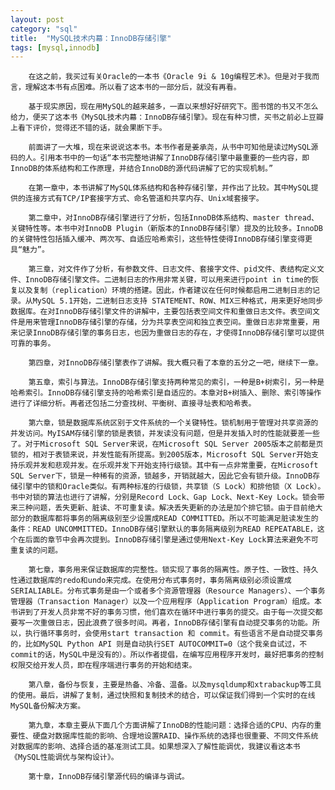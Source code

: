```yaml
---
layout: post
category: "sql"
title:  "MySQL技术内幕：InnoDB存储引擎"
tags: [mysql,innodb]
---
```

        在这之前，我买过有关Oracle的一本书《Oracle 9i & 10g编程艺术》。但是对于我而言，理解这本书有点困难。所以看了这本书的一部分后，就没有再看。

        基于现实原因，现在用MySQL的越来越多，一直以来想好好研究下。图书馆的书又不怎么给力，便买了这本书《MySQL技术内幕：InnoDB存储引擎》。现在有种习惯，买书之前必上豆瓣上看下评价，觉得还不错的话，就会果断下手。

        前面讲了一大堆，现在来说说这本书。本书作者是姜承尧，从书中可知他是读过MySQL源码的人。引用本书中的一句话“本书完整地讲解了InnoDB存储引擎中最重要的一些内容，即InnoDB的体系结构和工作原理，并结合InnoDB的源代码讲解了它的实现机制。”

        在第一章中，本书讲解了MySQL体系结构和各种存储引擎，并作出了比较。其中MySQL提供的连接方式有TCP/IP套接字方式、命名管道和共享内存、Unix域套接字。

        第二章中，对InnoDB存储引擎进行了分析，包括InnoDB体系结构、master thread、关键特性等。本书中对InnoDB Plugin（新版本的InnoDB存储引擎）提及的比较多。InnoDB的关键特性包括插入缓冲、两次写、自适应哈希索引，这些特性使得InnoDB存储引擎变得更具“魅力”。

        第三章，对文件作了分析，有参数文件、日志文件、套接字文件、pid文件、表结构定义文件、InnoDB存储引擎文件。二进制日志的作用非常关键，可以用来进行point in time的恢复以及复制（replication）环境的搭建。因此，作者建议在任何时候都启用二进制日志的记录。从MySQL 5.1开始，二进制日志支持 STATEMENT、ROW、MIX三种格式，用来更好地同步数据库。在对InnoDB存储引擎文件的讲解中，主要包括表空间文件和重做日志文件。表空间文件是用来管理InnoDB存储引擎的存储，分为共享表空间和独立表空间。重做日志非常重要，用来记录InnoDB存储引擎的事务日志，也因为重做日志的存在，才使得InnoDB存储引擎可以提供可靠的事务。

        第四章，对InnoDB存储引擎表作了讲解。我大概只看了本章的五分之一吧，继续下一章。

        第五章，索引与算法。InnoDB存储引擎支持两种常见的索引，一种是B+树索引，另一种是哈希索引。InnoDB存储引擎支持的哈希索引是自适应的。本章对B+树插入、删除、索引等操作进行了详细分析。再者还包括二分查找树、平衡树、直接寻址表和哈希表。

        第六章，锁是数据库系统区别于文件系统的一个关键特性。锁机制用于管理对共享资源的并发访问。MyISAM存储引擎的锁是表锁，并发读没有问题，但是并发插入时的性能就要差一些了。对于Microsoft SQL Server来说，在Microsoft SQL Server 2005版本之前都是页锁的，相对于表锁来说，并发性能有所提高。到2005版本，Microsoft SQL Server开始支持乐观并发和悲观并发。在乐观并发下开始支持行级锁。其中有一点非常重要，在Microsoft SQL Server下，锁是一种稀有的资源，锁越多，开销就越大，因此它会有锁升级。InnoDB存储引擎中的锁和Oracle类似。有两种标准的行级锁，共享锁（S Lock）和排他锁（X Lock）。书中对锁的算法也进行了讲解，分别是Record Lock、Gap Lock、Next-Key Lock。锁会带来三种问题，丢失更新、脏读、不可重复读。解决丢失更新的办法是加个排它锁。由于目前绝大部分的数据库都将事务的隔离级别至少设置成READ COMMITTED。所以不可能满足脏读发生的条件：READ UNCOMMITTED。InnoDB存储引擎默认的事务隔离级别为READ REPEATABLE，这个在后面的章节中会再次提到。InnoDB存储引擎是通过使用Next-Key Lock算法来避免不可重复读的问题。

        第七章，事务用来保证数据库的完整性。锁实现了事务的隔离性。原子性、一致性、持久性通过数据库的redo和undo来完成。在使用分布式事务时，事务隔离级别必须设置成SERIALIABLE。分布式事务是由一个或者多个资源管理器（Resource Managers）、一个事务管理器（Transaction Manager）以及一个应用程序（Application Program）组成。本书讲到了开发人员非常不好的事务习惯，他们喜欢在循环中进行事务的提交。由于每一次提交都要写一次重做日志，因此浪费了很多时间。再者，InnoDB存储引擎有自动提交事务的功能。所以，执行循环事务时，会使用start transaction 和 commit。有些语言不是自动提交事务的，比如MySQL Python API 则是自动执行SET AUTOCOMMIT=0（这个我亲自试过，不commit的话，MySQL中是没有的）。所以作者提倡，在编写应用程序开发时，最好把事务的控制权限交给开发人员，即在程序端进行事务的开始和结束。

        第八章，备份与恢复，主要是热备、冷备、温备。以及mysqldump和xtrabackup等工具的使用。最后，讲解了复制，通过快照和复制技术的结合，可以保证我们得到一个实时的在线MySQL备份解决方案。

        第九章，本章主要从下面几个方面讲解了InnoDB的性能问题：选择合适的CPU、内存的重要性、硬盘对数据库性能的影响、合理地设置RAID、操作系统的选择也很重要、不同文件系统对数据库的影响、选择合适的基准测试工具。如果想深入了解性能调优，我建议看这本书《MySQL性能调优与架构设计》。

        第十章，InnoDB存储引擎源代码的编译与调试。

